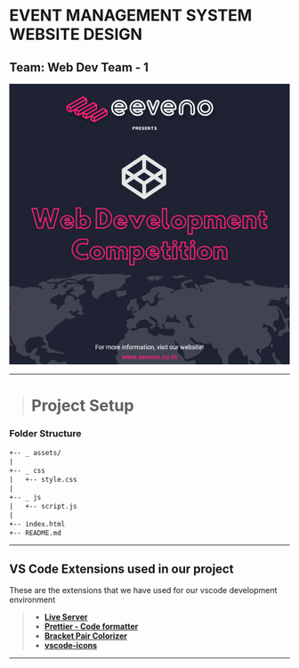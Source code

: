 # EVENT MANAGEMENT SYSTEM WEBSITE DESIGN

## Team: Web Dev Team - 1

![Event Management System](assets/Event-Management-System.png)

---

> # Project Setup

### Folder Structure

```
+-- _ assets/
|
+-- _ css
|   +-- style.css
|
+-- _ js
|   +-- script.js
|
+-- index.html
+-- README.md
```

---

## VS Code Extensions used in our project

These are the extensions that we have used for our vscode development environment

> - **[Live Server](https://marketplace.visualstudio.com/items?itemName=ritwickdey.LiveServer)**
> - **[Prettier - Code formatter](https://marketplace.visualstudio.com/items?itemName=esbenp.prettier-vscode)**
> - **[Bracket Pair Colorizer](https://marketplace.visualstudio.com/items?itemName=CoenraadS.bracket-pair-colorizer)**
> - **[vscode-icons](https://marketplace.visualstudio.com/items?itemName=vscode-icons-team.vscode-icons)**

---
